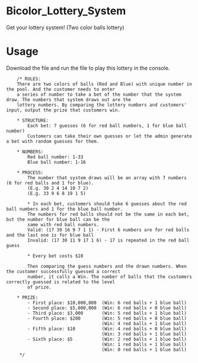 # Bicolor_Lottery_System

Get your lottery system! (Two color balls lottery)

# Usage
Download the file and run the file to play this lottery in the console.

        /* RULES:
        There are two colors of balls (Red and Blue) with unique number in the pool. And the customer needs to enter
        a series of number to take a bet of the number that the system draw. The numbers that system draws out are the
        lottery numbers. By comparing the lottery numbers and customers' input, output the prize that customers win.

        * STRUCTURE:
            Each bet: 7 guesses (6 for red ball numbers, 1 for blue ball number)
            Customers can take their own guesses or let the admin generate a bet with random guesses for them.

        * NUMBERS:
            Red ball number: 1-33
            Blue ball number: 1-16

        * PROCESS:
            The number that system draws will be an array with 7 numbers (6 for red balls and 1 for blue).
            (E.g. 30 2 4 14 10 7 2)
            (E.g. 33 9 6 8 19 1 5)

            * In each bet, customers should take 6 guesses about the red ball numbers and 1 for the blue ball number.
            The numbers for red balls should not be the same in each bet, but the number for blue ball can be the
            same with red ball numbers.
            Valid: (17 30 16 9 7 1 1) - First 6 numbers are for red balls and the last one is for blue ball
            Invalid: (17 30 11 9 17 1 6) - 17 is repeated in the red ball guess

            * Every bet costs $10

            Then comparing the guess numbers and the drawn numbers. When the customer successfully guessed a correct
            number, it calls a Win. The number of balls that the customers correctly guessed is related to the level
            of prize.

        * PRIZE:
            - First place: $10,000,000  (Win: 6 red balls + 1 blue ball)
            - Second place: $5,000,000  (Win: 6 red balls + 0 blue ball)
            - Third place: $3,000       (Win: 5 red balls + 1 blue ball)
            - Fourth place: $200        (Win: 5 red balls + 0 blue ball)
                                        (Win: 4 red balls + 1 blue ball)
            - Fifth place: $10          (Win: 4 red balls + 0 blue ball)
                                        (Win: 3 red balls + 1 blue ball)
            - Sixth place: $5           (Win: 2 red balls + 1 blue ball)
                                        (Win: 1 red balls + 1 blue ball)
                                        (Win: 0 red balls + 1 blue ball)
         */
